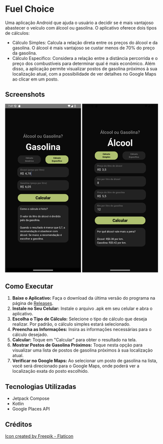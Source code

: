 # Fuel Choice

Uma aplicação Android que ajuda o usuário a decidir se é mais vantajoso abastecer o veículo com álcool ou gasolina. O aplicativo oferece dois tipos de cálculos:
- Cálculo Simples: Calcula a relação direta entre os preços do álcool e da gasolina. O álcool é mais vantajoso se custar menos de 70% do preço da gasolina.
- Cálculo Específico: Considera a relação entre a distância percorrida e o preço dos combustíveis para determinar qual é mais econômico.
  Além disso, a aplicação permite visualizar postos de gasolina próximos à sua localização atual, com a possibilidade de ver detalhes no Google Maps ao clicar em um posto.

## Screenshots
<p>
<img src=https://github.com/arthur-cristo-silva/FuelChoice/blob/main/app/src/main/res/screenshot.png width=49% alt="Cálculo Simples">
<img src=https://github.com/arthur-cristo-silva/FuelChoice/blob/main/app/src/main/res/screenshot2.png width=49% alt="Cálculo Espécifico">
</p>

## Como Executar
1. **Baixe o Aplicativo:** Faça o download da última versão do programa na página de [Releases](https://github.com/arthur-cristo-silva/FuelChoice/releases/latest).
2. **Instale no Seu Celular:** Instale o arquivo .apk em seu celular e abra o aplicativo.
3. **Escolha o Tipo de Cálculo:** Selecione o tipo de cálculo que deseja realizar. Por padrão, o cálculo simples estará selecionado.
4. **Preencha as Informações:** Insira as informações necessárias para o cálculo desejado.
5. **Calcular:** Toque em "Calcular" para obter o resultado na tela.
6. **Mostrar Postos de Gasolina Próximos:** Toque nesta opção para visualizar uma lista de postos de gasolina próximos à sua localização atual.
7. **Verificar no Google Maps:** Ao selecionar um posto de gasolina na lista, você será direcionado para o Google Maps, onde poderá ver a localização exata do posto escolhido.

## Tecnologias Utilizadas
- Jetpack Compose
- Kotlin
- Google Places API

## Créditos
<a href="https://www.flaticon.com/free-icons/gasoline" title="gasoline icons">Icon created by Freepik - Flaticon</a>